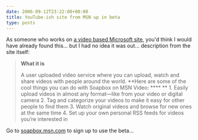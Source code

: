 ```yaml
---
date: 2006-09-12T23:22:00+00:00
title: YouTube-ish site from MSN up in beta
type: posts
---
```

As someone who works on [a video based Microsoft site](http://on10.net), you'd think I would have already found this... but I had no idea it was out... description from the site itself:

> **What it is**
>
> A user uploaded video service where you can upload, watch and share videos with people around the world.
> **Here are some of the cool things you can do with Soapbox on MSN Video: ****
>** 1. Easily upload videos in almost any format—like from your video or digital camera
> 2. Tag and categorize your videos to make it easy for other people to find them
> 3. Watch original videos and browse for new ones at the same time
> 4. Set up your own personal RSS feeds for videos you’re interested in

Go to [soapbox.msn.com](http://soapbox.msn.com/) to sign up to use the beta...
